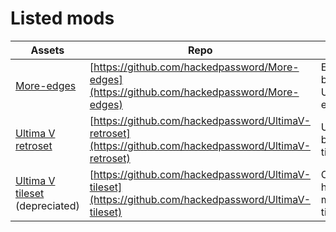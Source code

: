 # Listed mods

| Assets | Repo | Info |
| ------ | ---- | ---- |
| [More-edges](https://github.com/hackedpassword/Unciv-Assets/tree/main/Mods/More-edges) | [https://github.com/hackedpassword/More-edges](https://github.com/hackedpassword/More-edges) | Expands base Unciv edges |
| [Ultima V retroset](https://github.com/hackedpassword/Unciv-Assets/tree/main/Mods/Ultima%20V%20retroset/Images/TileSets) | [https://github.com/hackedpassword/UltimaV-retroset](https://github.com/hackedpassword/UltimaV-retroset) | Ultima V base tileset |
| [Ultima V tileset](https://github.com/hackedpassword/Unciv-Assets/tree/main/Mods/Ultima%20V%20tileset) (depreciated) | [https://github.com/hackedpassword/UltimaV-tileset](https://github.com/hackedpassword/UltimaV-tileset) | Orginal hexarealm modded tileset |
